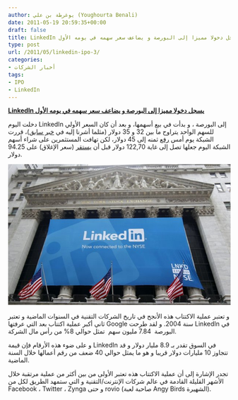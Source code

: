 ```yaml
---
author: يوغرطة بن علي (Youghourta Benali)
date: 2011-05-19 20:59:35+00:00
draft: false
title: LinkedIn يسجل دخولا مميزا إلى البورصة و يضاعف سعر سهمه في يومه الأول
type: post
url: /2011/05/linkedin-ipo-3/
categories:
- أخبار الشركات
tags:
- IPO
- LinkedIn
---
```


[**LinkedIn يسجل دخولا مميزا إلى البورصة و يضاعف سعر سهمه في يومه الأول**](https://www.it-scoop.com/2011/05/linkedin-ipo-3/)


دخلت اليوم LinkedIn إلى البورصة ، و بدأت في بيع أسهمها، و بعد أن كان السعر الأولي للسهم الواحد يتراوح ما بين 32 و 35 دولار (مثلما أشرنا إليه في [خبر سابق](../2011/05/linkedin-ipo-thursday/))، قررت الشبكة يوم أمس [رفع](http://press.linkedin.com/press_center/?id=222) ثمنه إلى 45 دولار، لكن تهافت المستثمرين على شراء أسهم الشبكة اليوم جعلها تصل إلى غاية 122,70 دولار قبل أن [يستقر](http://online.wsj.com/article/SB10001424052748704904604576333523011910758.html?mod=googlenews_wsj) (سعر الإغلاق) على 94.25 دولار.

[![](linkedin-IPO.jpg)
](https://www.it-scoop.com/2011/05/linkedin-ipo-3/)

و تعتبر عملية الاكتتاب هذه الأنجح في تاريخ الشركات التقنية في السنوات الماضية و تعتبر ثاني أكبر عملية اكتتاب بعد التي عرفتها Google سنة 2004. و لقد طرحت LinkedIn في البورصة  7.84 مليون سهم  تمثل حوالي 8% من رأس مال الشركة.

و على ضوء هذه الأرقام فإن قيمة LinkedIn في السوق تقدر بـ 8.9 مليار دولار و قد تتجاوز 10 مليارات دولار قريبا و هو ما يمثل حوالي 40 ضعف من رقم أعمالها خلال السنة الماضية.

تجدر الإشارة إلى أن عملية الاكتتاب هذه تعتبر الأولى من بين أكثر من عملية مرتقبة خلال الأشهر القليلة القادمة في عالم شركات الإنترنت/التقنية و التي ستمهد الطريق لكل من Facebook ، Twitter ، Zynga و حتى rovio (صاحبة لعبة Angy Birds الشهيرة).
